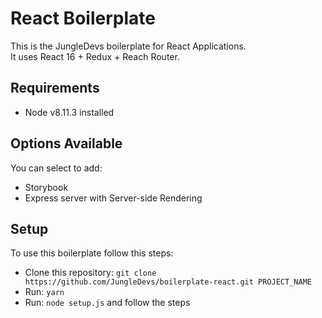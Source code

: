 # React Boilerplate

This is the JungleDevs boilerplate for React Applications. \
It uses React 16 + Redux + Reach Router.

## Requirements

- Node v8.11.3 installed

## Options Available

You can select to add:

- Storybook
- Express server with Server-side Rendering

## Setup

To use this boilerplate follow this steps:

- Clone this repository: `git clone https://github.com/JungleDevs/boilerplate-react.git PROJECT_NAME`
- Run: `yarn`
- Run: `node setup.js` and follow the steps
